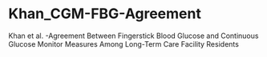 # Khan_CGM-FBG-Agreement
Khan et al. -Agreement Between Fingerstick Blood Glucose and Continuous Glucose Monitor Measures Among Long-Term Care Facility Residents
